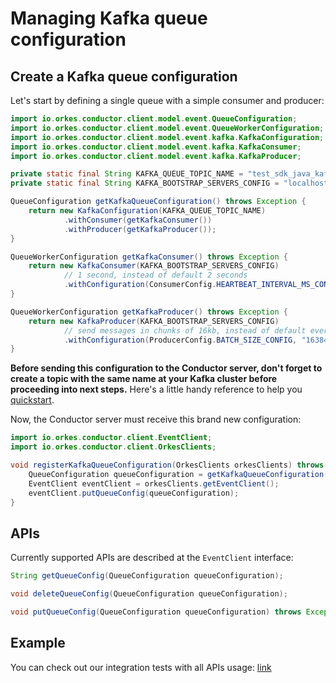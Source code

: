 # Managing Kafka queue configuration

## Create a Kafka queue configuration

Let's start by defining a single queue with a simple consumer and producer:

```java
import io.orkes.conductor.client.model.event.QueueConfiguration;
import io.orkes.conductor.client.model.event.QueueWorkerConfiguration;
import io.orkes.conductor.client.model.event.kafka.KafkaConfiguration;
import io.orkes.conductor.client.model.event.kafka.KafkaConsumer;
import io.orkes.conductor.client.model.event.kafka.KafkaProducer;

private static final String KAFKA_QUEUE_TOPIC_NAME = "test_sdk_java_kafka_queue_name";
private static final String KAFKA_BOOTSTRAP_SERVERS_CONFIG = "localhost:9092";

QueueConfiguration getKafkaQueueConfiguration() throws Exception {
    return new KafkaConfiguration(KAFKA_QUEUE_TOPIC_NAME)
            .withConsumer(getKafkaConsumer())
            .withProducer(getKafkaProducer());
}

QueueWorkerConfiguration getKafkaConsumer() throws Exception {
    return new KafkaConsumer(KAFKA_BOOTSTRAP_SERVERS_CONFIG)
            // 1 second, instead of default 2 seconds
            .withConfiguration(ConsumerConfig.HEARTBEAT_INTERVAL_MS_CONFIG, "1000");
}

QueueWorkerConfiguration getKafkaProducer() throws Exception {
    return new KafkaProducer(KAFKA_BOOTSTRAP_SERVERS_CONFIG)
            // send messages in chunks of 16kb, instead of default every new data
            .withConfiguration(ProducerConfig.BATCH_SIZE_CONFIG, "16384");
}
```

**Before sending this configuration to the Conductor server, don't forget to create a topic with the same name at your Kafka cluster before proceeding into next steps.** Here's a little handy reference to help you [quickstart](https://kafka.apache.org/quickstart#quickstart_createtopic).

Now, the Conductor server must receive this brand new configuration:

```java
import io.orkes.conductor.client.EventClient;
import io.orkes.conductor.client.OrkesClients;

void registerKafkaQueueConfiguration(OrkesClients orkesClients) throws Exception {
    QueueConfiguration queueConfiguration = getKafkaQueueConfiguration();
    EventClient eventClient = orkesClients.getEventClient();
    eventClient.putQueueConfig(queueConfiguration);
}
```

## APIs

Currently supported APIs are described at the `EventClient` interface:

```java
String getQueueConfig(QueueConfiguration queueConfiguration);

void deleteQueueConfig(QueueConfiguration queueConfiguration);

void putQueueConfig(QueueConfiguration queueConfiguration) throws Exception;
```

## Example

You can check out our integration tests with all APIs usage: [link](https://github.com/orkes-io/orkes-conductor-client/blob/main/src/test/java/io/orkes/conductor/client/api/EventClientTests.java#L74)
